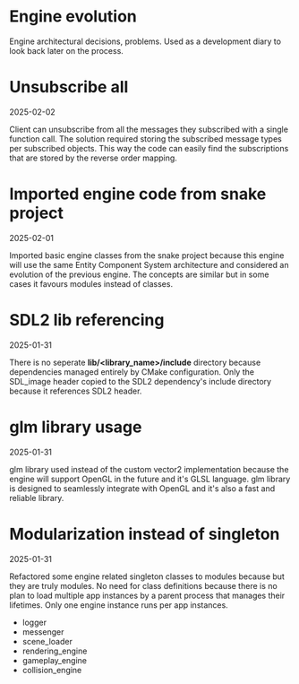 # Engine evolution

Engine architectural decisions, problems. Used as a development diary to look back later on the process.

# Unsubscribe all
2025-02-02

Client can unsubscribe from all the messages they subscribed with a single function call. The solution required storing the subscribed message types per subscribed objects. This way the code can easily find the subscriptions that are stored by the reverse order mapping.

# Imported engine code from snake project
2025-02-01

Imported basic engine classes from the snake project because this engine will use the same Entity Component System architecture and considered an evolution of the previous engine. The concepts are similar but in some cases it favours modules instead of classes.

# SDL2 lib referencing
2025-01-31

There is no seperate **lib/<library_name>/include** directory because dependencies managed entirely by CMake configuration. Only the SDL_image header copied to the SDL2 dependency's include directory because it references SDL2 header.

# glm library usage
2025-01-31

glm library used instead of the custom vector2 implementation because the engine will support OpenGL in the future and it's GLSL language. glm library is designed to seamlessly integrate with OpenGL and it's also a fast and reliable library. 

# Modularization instead of singleton
2025-01-31

Refactored some engine related singleton classes to modules because but they are truly modules. No need for class definitions because there is no plan to load multiple app instances by a parent process that manages their lifetimes. Only one engine instance runs per app instances.
- logger
- messenger
- scene_loader
- rendering_engine
- gameplay_engine
- collision_engine


